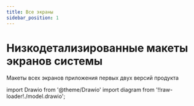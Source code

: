 ```yaml
---
title: Все экраны
sidebar_position: 1
---
```

# Низкодетализированные макеты экранов системы

Макеты всех экранов приложения первых двух версий продукта

import Drawio from '@theme/Drawio'
import diagram from '!!raw-loader!./model.drawio';

<Drawio content={diagram} editable={false} />

